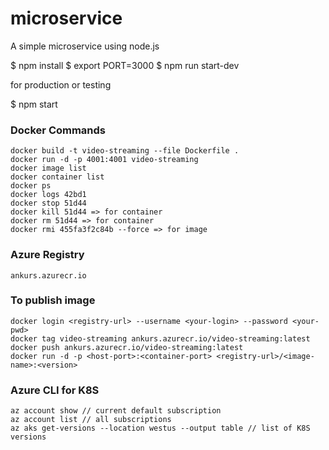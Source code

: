 # microservice
A simple microservice using node.js

$ npm install
$ export PORT=3000
$ npm run start-dev

for production or testing

$ npm start


### Docker Commands

    docker build -t video-streaming --file Dockerfile .
    docker run -d -p 4001:4001 video-streaming
    docker image list
    docker container list
    docker ps
    docker logs 42bd1
    docker stop 51d44
    docker kill 51d44 => for container
    docker rm 51d44 => for container
    docker rmi 455fa3f2c84b --force => for image

### Azure Registry

    ankurs.azurecr.io

### To publish image

    docker login <registry-url> --username <your-login> --password <your-pwd>
    docker tag video-streaming ankurs.azurecr.io/video-streaming:latest
    docker push ankurs.azurecr.io/video-streaming:latest
    docker run -d -p <host-port>:<container-port> <registry-url>/<image-name>:<version>
    
### Azure CLI for K8S

    az account show // current default subscription
    az account list // all subscriptions
    az aks get-versions --location westus --output table // list of K8S versions

